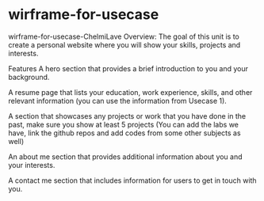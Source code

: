 # wirframe-for-usecase
wirframe-for-usecase-ChelmiLave
Overview:
The goal of this unit is to create a personal website where you will show your skills, projects and interests.

Features
A hero section that provides a brief introduction to you and your background.

A resume page that lists your education, work experience, skills, and other relevant information (you can use the information from Usecase 1).

A section that showcases any projects or work that you have done in the past, make sure you show at least 5 projects (You can add the labs we have, link  the github repos and add codes from some other subjects as well)

An about me section that provides additional information about you and your interests.

A contact me section that includes information for users to get in touch with you.